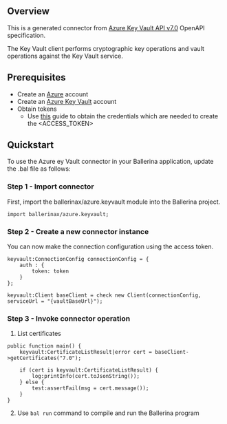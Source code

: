 ## Overview
This is a generated connector from [Azure Key Vault API v7.0](https://azure.microsoft.com/en-us/services/key-vault/) OpenAPI specification.

The Key Vault client performs cryptographic key operations and vault operations against the Key Vault service.

## Prerequisites
- Create an [Azure](https://azure.microsoft.com/en-us/features/azure-portal/) account
- Create an [Azure Key Vault](https://azure.microsoft.com/en-us/services/key-vault/) account
- Obtain tokens
    - Use [this](https://docs.microsoft.com/en-us/azure/key-vault/general/authentication#the-key-vault-request-operation-flow-with-authentication) guide to obtain the credentials which are needed to create the <ACCESS_TOKEN>

## Quickstart
To use the Azure ey Vault connector in your Ballerina application, update the .bal file as follows:
### Step 1 - Import connector
First, import the ballerinax/azure.keyvault module into the Ballerina project.
```ballerina
import ballerinax/azure.keyvault;
```
### Step 2 - Create a new connector instance
You can now make the connection configuration using the access token.
```ballerina
keyvault:ConnectionConfig connectionConfig = {
    auth : {
        token: token
    }
};

keyvault:Client baseClient = check new Client(connectionConfig, serviceUrl = "{vaultBaseUrl}");
```
### Step 3 - Invoke connector operation

1. List certificates

```ballerina
public function main() {
    keyvault:CertificateListResult|error cert = baseClient->getCertificates("7.0");

    if (cert is keyvault:CertificateListResult) {
        log:printInfo(cert.toJsonString());
    } else {
        test:assertFail(msg = cert.message());
    }
}
``` 
2. Use `bal run` command to compile and run the Ballerina program
